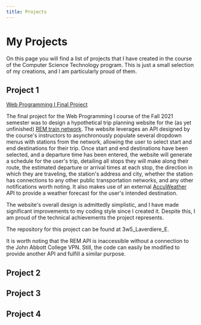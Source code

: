 ```yaml
---
title: Projects
---
```

# My Projects

On this page you will find a list of projects that I have created in the course of the Computer Science Technology program. This is just a small selection of my creations, and I am particularly proud of them.

## Project 1

[Web Programming I Final Project](assets/images/WP1_final_project.png)

The final project for the Web Programming I course of the Fall 2021 semester was to design a hypothetical trip planning website for the (as yet unfinished) [REM train network](https://rem.info/en). The website leverages an API designed by the course's instructors to asynchronously populate several dropdown menus with stations from the network, allowing the user to select start and end destinations for their trip. Once start and end destinations have been selected, and a departure time has been entered, the website will generate a schedule for the user's trip, detailing all stops they will make along their route, the estimated departure or arrival times at each stop, the direction in which they are traveling, the station's address and city, whether the station has connections to any other public transportation networks, and any other notifications worth noting. It also makes use of an external [AccuWeather](https://developer.accuweather.com/) API to provide a weather forecast for the user's intended destination.

The website's overall design is admittedly simplistic, and I have made significant improvements to my coding style since I created it. Despite this, I am proud of the technical achievements the project represents.

The repository for this project can be found at 3w5_Laverdiere_E. 

It is worth noting that the REM API is inaccessible without a connection to the John Abbott College VPN. Still, the code can easily be modified to provide another API and fulfill a similar purpose.

## Project 2

## Project 3

## Project 4